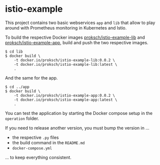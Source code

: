 # istio-example

This project contains two basic webservices `app` and `lib` that allow to play around with Prometheus monitoring in Kubernetes and Istio.

To build the respective Docker images [proksch/istio-example-lib](https://hub.docker.com/repository/docker/proksch/istio-example-lib) and [proksch/istio-example-app](https://hub.docker.com/repository/docker/proksch/istio-example-app), build and push the two respective images.

```
$ cd lib
$ docker build \
    -t docker.io/proksch/istio-example-lib:0.0.2 \
    -t docker.io/proksch/istio-example-lib:latest \
    .
```

And the same for the app.

```
$ cd ../app
$ docker build \
	-t docker.io/proksch/istio-example-app:0.0.2 \
	-t docker.io/proksch/istio-example-app:latest \
	.
```

You can test the application by starting the Docker compose setup in the `operation` folder.

If you need to release another version, you must bump the version in ...

- the respective `.py` files
- the build command in the `README.md`
- `docker-compose.yml`

... to keep everything consistent.